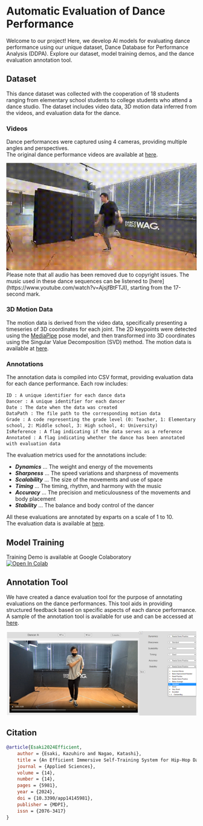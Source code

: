 # Automatic Evaluation of Dance Performance
  Welcome to our project! Here, we develop AI models for evaluating dance performance using our unique dataset, Dance Database for Performance Analysis (DDPA). Explore our dataset, model training demos, and the dance evaluation annotation tool.  
    
## Dataset  
  This dance dataset was collected with the cooperation of 18 students ranging from elementary school students to college students who attend a dance studio. The dataset includes video data, 3D motion data inferred from the videos, and evaluation data for the dance.  

### Videos
  Dance performances were captured using 4 cameras, providing multiple angles and perspectives.  
  The original dance performance videos are available at [here](https://drive.google.com/uc?id=1gpFwfQfyTHlhG6PmXiqpz215XJ4dK7TY).
  
  <img src="images/dance_video_sample.gif" width="640px">  
  Please note that all audio has been removed due to copyright issues.  
  The music used in these dance sequences can be listened to [here](https://www.youtube.com/watch?v=AjsjfBtFTJI), starting from the 17-second mark.  
  
### 3D Motion Data
  The motion data is derived from the video data, specifically presenting a timeseries of 3D coordinates for each joint. The 2D keypoints were detected using the [MediaPipe](https://github.com/google/mediapipe) pose model, and then transformed into 3D coordinates using the Singular Value Decomposition (SVD) method. The motion data is available at [here](https://drive.google.com/uc?id=1DYGHbrxAEtDcVPCeM_oZyXNpEGZD4S8G).  
  
### Annotations
  The annotation data is compiled into CSV format, providing evaluation data for each dance performance. Each row includes:
  ```
  ID : A unique identifier for each dance data
  Dancer : A unique identifier for each dancer
  Date : The date when the data was created
  DataPath : The file path to the corresponding motion data
  Grade : A code representing the grade level (0: Teacher, 1: Elementary school, 2: Middle school, 3: High school, 4: University)
  IsReference : A flag indicating if the data serves as a reference
  Annotated : A flag indicating whether the dance has been annotated with evaluation data
  ```
  The evaluation metrics used for the annotations include:

  - ***Dynamics*** ... The weight and energy of the movements
  - ***Sharpness*** ... The speed variations and sharpness of movements  
  - ***Scalability*** ... The size of the movements and use of space  
  - ***Timing*** ... The timing, rhythm, and harmony with the music  
  - ***Accuracy*** ... The precision and meticulousness of the movements and body placement  
  - ***Stability*** ... The balance and body control of the dancer
  
  All these evaluations are annotated by exparts on a scale of 1 to 10.  
  The evaluation data is available at [here](https://drive.google.com/uc?id=1HhCZ1SrpI4E-5IE2cGAoJcP8LcyuVlyJ).  

## Model Training  
  Training Demo is available at Google Colaboratory  
  [![Open In Colab](https://colab.research.google.com/assets/colab-badge.svg)](https://colab.research.google.com/github/kazuhiro1999/Automatic-Evaluation-of-Dance-Movements/blob/main/train.ipynb)  


## Annotation Tool  
  We have created a dance evaluation tool for the purpose of annotating evaluations on the dance performances. This tool aids in providing structured feedback based on specific aspects of each dance performance.  
  A sample of the annotation tool is available for use and can be accessed at [here](https://kazuhiro1999.github.io/Automatic-Evaluation-of-Dance-Movements/).  
    
  ![annotation tool](images/annotation_tool.png)

## Citation  
```bibtex
@article{Esaki2024Efficient,
    author = {Esaki, Kazuhiro and Nagao, Katashi},
    title = {An Efficient Immersive Self-Training System for Hip-Hop Dance Performance with Automatic Evaluation Features},
    journal = {Applied Sciences},
    volume = {14},
    number = {14},
    pages = {5981},
    year = {2024},
    doi = {10.3390/app14145981},
    publisher = {MDPI},
    issn = {2076-3417}
}
```

